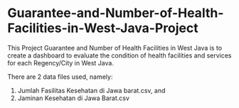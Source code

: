 # Guarantee-and-Number-of-Health-Facilities-in-West-Java-Project
This Project Guarantee and Number of Health Facilities in West Java is to create a dashboard to evaluate the condition of health facilities and services for each Regency/City in West Java.

There are 2 data files used, namely:

1.  Jumlah Fasilitas Kesehatan di Jawa barat.csv, and
2.  Jaminan Kesehatan di Jawa Barat.csv
